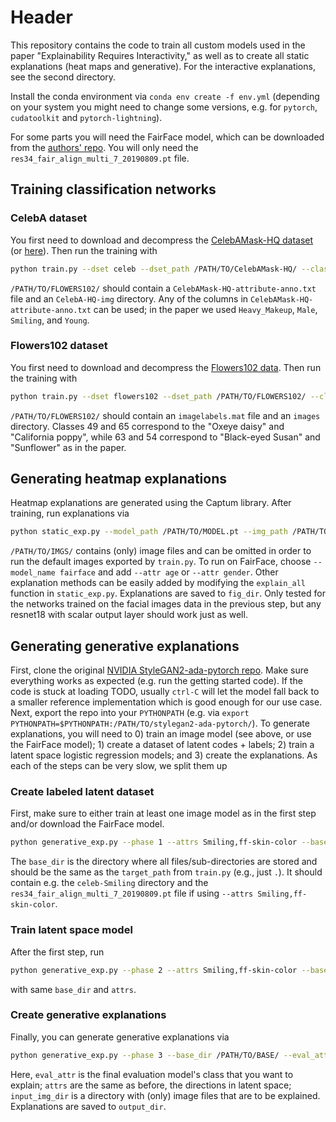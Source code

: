 # Header

This repository contains the code to train all custom models used in the paper "Explainability Requires Interactivity," as well as to create all static explanations (heat maps and generative). For the interactive explanations, see the second directory.

Install the conda environment via `conda env create -f env.yml` (depending on your system you might need to change some versions, e.g. for `pytorch`, `cudatoolkit` and `pytorch-lightning`).

For some parts you will need the FairFace model, which can be downloaded from the [authors' repo](https://github.com/dchen236/FairFace). You will only need the `res34_fair_align_multi_7_20190809.pt` file.

## Training classification networks

### CelebA dataset
You first need to download and decompress the [CelebAMask-HQ dataset](https://drive.google.com/open?id=1badu11NqxGf6qM3PTTooQDJvQbejgbTv) (or [here](https://github.com/switchablenorms/CelebAMask-HQ)). Then run the training with
```bash
python train.py --dset celeb --dset_path /PATH/TO/CelebAMask-HQ/ --classes_or_attr Smiling --target_path /PATH/TO/OUTPUT
```
`/PATH/TO/FLOWERS102/` should contain a `CelebAMask-HQ-attribute-anno.txt` file and an `CelebA-HQ-img` directory.
Any of the columns in `CelebAMask-HQ-attribute-anno.txt` can be used; in the paper we used `Heavy_Makeup`, `Male`, `Smiling`, and `Young`.


### Flowers102 dataset

You first need to download and decompress the [Flowers102 data](https://www.robots.ox.ac.uk/~vgg/data/flowers/102/102flowers.tgz). Then run the training with
```bash
python train.py --dset flowers102 --dset_path /PATH/TO/FLOWERS102/ --classes_or_attr 49-65 --target_path /PATH/TO/OUTPUT/
```
`/PATH/TO/FLOWERS102/` should contain an `imagelabels.mat` file and an `images` directory.
Classes 49 and 65 correspond to the "Oxeye daisy" and "California poppy", while 63 and 54 correspond to "Black-eyed Susan" and "Sunflower" as in the paper.


## Generating heatmap explanations

Heatmap explanations are generated using the Captum library. After training, run explanations via
```bash
python static_exp.py --model_path /PATH/TO/MODEL.pt --img_path /PATH/TO/IMGS/ --model_name celeb --fig_dir /PATH/TO/OUTPUT/
```
`/PATH/TO/IMGS/` contains (only) image files and can be omitted in order to run the default images exported by `train.py`. To run on FairFace, choose `--model_name fairface` and add `--attr age` or `--attr gender`. Other explanation methods can be easily added by modifying the `explain_all` function in `static_exp.py`. Explanations are saved to `fig_dir`.
Only tested for the networks trained on the facial images data in the previous step, but any resnet18 with scalar output layer should work just as well.


## Generating generative explanations

First, clone the original [NVIDIA StyleGAN2-ada-pytorch repo](https://github.com/NVlabs/stylegan2-ada-pytorch/). Make sure everything works as expected (e.g. run the getting started code). If the code is stuck at loading TODO, usually `ctrl-C` will let the model fall back to a smaller reference implementation which is good enough for our use case.
Next, export the repo into your `PYTHONPATH` (e.g. via `export PYTHONPATH=$PYTHONPATH:/PATH/TO/stylegan2-ada-pytorch/`).
To generate explanations, you will need to 0) train an image model (see above, or use the FairFace model); 1) create a dataset of latent codes + labels; 2) train a latent space logistic regression models; and 3) create the explanations.
As each of the steps can be very slow, we split them up

### Create labeled latent dataset
First, make sure to either train at least one image model as in the first step and/or download the FairFace model.

```bash
python generative_exp.py --phase 1 --attrs Smiling,ff-skin-color --base_dir /PATH/TO/BASE/ --generator_path /PATH/TO/STYLEGAN2.pkl --n_train 20000 --n_valid 5000
```

The `base_dir` is the directory where all files/sub-directories are stored and should be the same as the `target_path` from `train.py` (e.g., just `.`). It should contain e.g. the `celeb-Smiling` directory and the `res34_fair_align_multi_7_20190809.pt` file if using `--attrs Smiling,ff-skin-color`.


### Train latent space model
After the first step, run
```bash
python generative_exp.py --phase 2 --attrs Smiling,ff-skin-color --base_dir /PATH/TO/BASE/ --epochs 50
```
with same `base_dir` and `attrs`.

### Create generative explanations
Finally, you can generate generative explanations via
```bash
python generative_exp.py --phase 3 --base_dir /PATH/TO/BASE/ --eval_attr Smiling --generator_path /PATH/TO/STYLEGAN2.pkl --attrs Smiling,ff-skin-color --reconstruction_steps 1000 --ampl 0.09 --input_img_dir /PATH/TO/IMAGES/ --output_dir /PATH/TO/OUTPUT/
```
Here, `eval_attr` is the final evaluation model's class that you want to explain; `attrs` are the same as before, the directions in latent space; `input_img_dir` is a directory with (only) image files that are to be explained. Explanations are saved to `output_dir`.


